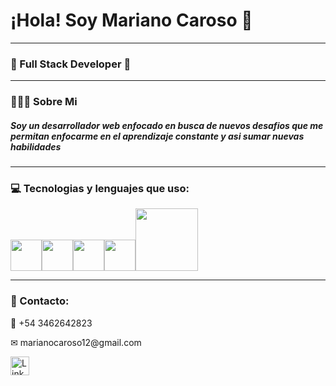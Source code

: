 <h1 >¡Hola! Soy Mariano Caroso 👋 </h1>
<hr />
<h3 >🚀 Full Stack Developer  🚀</h3>
<hr />
  <h3 > 👨🏻‍💻 Sobre Mi </h3>
  <h5 >Soy un desarrollador web enfocado en busca de nuevos desafios que me permitan enfocarme en el aprendizaje constante y asi sumar nuevas habilidades </h5>
<hr />
<div >
  <h3> 💻 Tecnologias y lenguajes que uso: </h3>
  <p>
   <img src="https://media3.giphy.com/media/ln7z2eWriiQAllfVcn/200w.webp" width="50"><img src="https://i.giphy.com/media/eNAsjO55tPbgaor7ma/200w.webp" width="50"><img src="https://i.giphy.com/media/IdyAQJVN2kVPNUrojM/200.webp" width="50"><img src="https://media3.giphy.com/media/kdFc8fubgS31b8DsVu/giphy.webp" width="50"><img src="https://media.giphy.com/media/kH1DBkPNyZPOk0BxrM/giphy.gif" width="100">
  <p>
</div> 
<hr />
<div>
  <h3> 📱 Contacto: </h3>
  <p>📱 +54 3462642823 </p>
  <p>✉ marianocaroso12@gmail.com </p>
  <a href="linkedin.com/in/mariano-caroso-b5130b271" target="_blank"><img src="https://raw.githubusercontent.com/arturssmirnovs/arturssmirnovs/master/in.png" alt="LinkedIn" width="30"></a>
</div>
